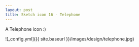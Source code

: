 ```yaml
---
layout: post
title: Sketch icon 16 - Telephone
---
```


A Telephone icon :)

![_config.yml]({{ site.baseurl }}/images/design/telephone.jpg)